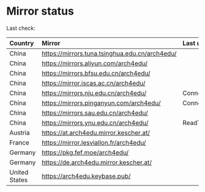 <script src="./time.js"></script>
# Mirror status
Last check: <script type="text/javascript">localize(1671463381.3133152);</script>

|Country|Mirror|Last update|
|:------|:-----|:----------|
|China|https://mirrors.tuna.tsinghua.edu.cn/arch4edu/|<script type="text/javascript">localize(1671431822);</script>|
|China|https://mirrors.aliyun.com/arch4edu/|<script type="text/javascript">localize(1671388422);</script>|
|China|https://mirrors.bfsu.edu.cn/arch4edu/|<script type="text/javascript">localize(1671431822);</script>|
|China|https://mirror.iscas.ac.cn/arch4edu/|<script type="text/javascript">localize(1671431822);</script>|
|China|https://mirrors.nju.edu.cn/arch4edu/|ConnectTimeout|
|China|https://mirrors.pinganyun.com/arch4edu/|ConnectTimeout|
|China|https://mirrors.sau.edu.cn/arch4edu/|<script type="text/javascript">localize(1671258899);</script>|
|China|https://mirrors.ynu.edu.cn/arch4edu/|ReadTimeout|
|Austria|https://at.arch4edu.mirror.kescher.at/|<script type="text/javascript">localize(1671431822);</script>|
|France|https://mirror.lesviallon.fr/arch4edu/|<script type="text/javascript">localize(1671431822);</script>|
|Germany|https://pkg.fef.moe/arch4edu/|<script type="text/javascript">localize(1671431822);</script>|
|Germany|https://de.arch4edu.mirror.kescher.at/|<script type="text/javascript">localize(1671431822);</script>|
|United States|https://arch4edu.keybase.pub/|<script type="text/javascript">localize(1671388422);</script>|

<script src="./tablefilter/tablefilter.js"></script>
<script src="./table.js"></script>